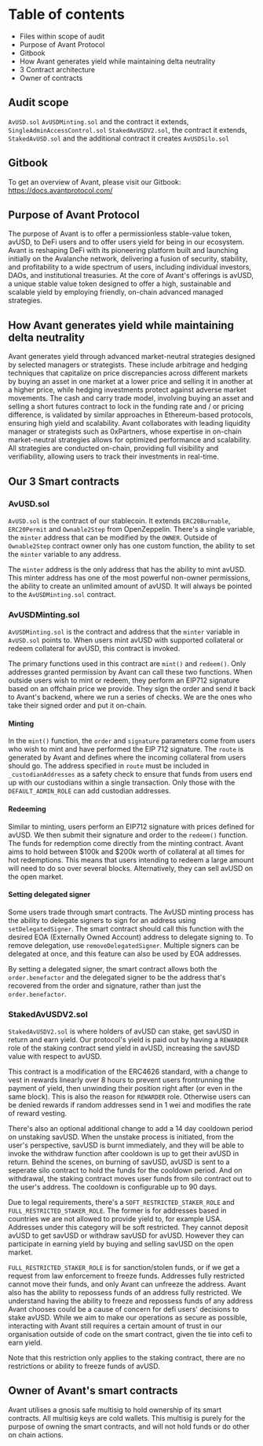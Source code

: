 # Table of contents


- Files within scope of audit
- Purpose of Avant Protocol
- Gitbook
- How Avant generates yield while maintaining delta neutrality
- 3 Contract architecture
- Owner of contracts


## Audit scope


`AvUSD.sol`
`AvUSDMinting.sol` and the contract it extends, `SingleAdminAccessControl.sol`
`StakedAvUSDV2.sol`, the contract it extends, `StakedAvUSD.sol` and the additional contract it creates `AvUSDSilo.sol`


## Gitbook


To get an overview of Avant, please visit our Gitbook: https://docs.avantprotocol.com/


## Purpose of Avant Protocol


The purpose of Avant is to offer a permissionless stable-value token, avUSD, to DeFi users and to offer users yield for being in our ecosystem. Avant is reshaping DeFi with its pioneering platform built and launching initially on the Avalanche network, delivering a fusion of security, stability, and profitability to a wide spectrum of users, including individual investors, DAOs, and institutional treasuries. At the core of Avant's offerings is avUSD, a unique stable value token designed to offer a high, sustainable and scalable yield by employing friendly, on-chain advanced managed strategies.


## How Avant generates yield while maintaining delta neutrality


Avant generates yield through advanced market-neutral strategies designed by selected managers or strategists. These include arbitrage and hedging techniques that capitalize on price discrepancies across different markets by buying an asset in one market at a lower price and selling it in another at a higher price, while hedging investments protect against adverse market movements. The cash and carry trade model, involving buying an asset and selling a short futures contract to lock in the funding rate and / or pricing difference, is validated by similar approaches in Ethereum-based protocols, ensuring high yield and scalability. Avant collaborates with leading liquidity manager or strategists such as 0xPartners, whose expertise in on-chain market-neutral strategies allows for optimized performance and scalability. All strategies are conducted on-chain, providing full visibility and verifiability, allowing users to track their investments in real-time.


## Our 3 Smart contracts


### AvUSD.sol


`AvUSD.sol` is the contract of our stablecoin. It extends `ERC20Burnable`, `ERC20Permit` and `Ownable2Step` from OpenZeppelin. There's a single variable, the `minter` address that can be modified by the `OWNER`. Outside of `Ownable2Step` contract owner only has one custom function, the ability to set the `minter` variable to any address.


The `minter` address is the only address that has the ability to mint avUSD. This minter address has one of the most powerful non-owner permissions, the ability to create an unlimited amount of avUSD. It will always be pointed to the `AvUSDMinting.sol` contract.


### AvUSDMinting.sol


`AvUSDMinting.sol` is the contract and address that the `minter` variable in `AvUSD.sol` points to. When users mint avUSD with supported collateral or redeem collateral for avUSD, this contract is invoked.


The primary functions used in this contract are `mint()` and `redeem()`. Only addresses granted permission by Avant can call these two functions. When outside users wish to mint or redeem, they perform an EIP712 signature based on an offchain price we provide. They sign the order and send it back to Avant's backend, where we run a series of checks. We are the ones who take their signed order and put it on-chain.


#### Minting


In the `mint()` function, the `order` and `signature` parameters come from users who wish to mint and have performed the EIP 712 signature. The `route` is generated by Avant and defines where the incoming collateral from users should go. The address specified in `route` must be included in `_custodianAddresses` as a safety check to ensure that funds from users end up with our custodians within a single transaction. Only those with the `DEFAULT_ADMIN_ROLE` can add custodian addresses.


#### Redeeming


Similar to minting, users perform an EIP712 signature with prices defined for avUSD. We then submit their signature and order to the `redeem()` function. The funds for redemption come directly from the minting contract. Avant aims to hold between $100k and $200k worth of collateral at all times for hot redemptions. This means that users intending to redeem a large amount will need to do so over several blocks. Alternatively, they can sell avUSD on the open market.


#### Setting delegated signer


Some users trade through smart contracts. The AvUSD minting process has the ability to delegate signers to sign for an address using `setDelegatedSigner`. The smart contract should call this function with the desired EOA (Externally Owned Account) address to delegate signing to. To remove delegation, use `removeDelegatedSigner`. Multiple signers can be delegated at once, and this feature can also be used by EOA addresses.


By setting a delegated signer, the smart contract allows both the `order.benefactor` and the delegated signer to be the address that's recovered from the order and signature, rather than just the `order.benefactor`.


### StakedAvUSDV2.sol


`StakedAvUSDV2.sol` is where holders of avUSD can stake, get savUSD in return and earn yield. Our protocol's yield is paid out by having a `REWARDER` role of the staking contract send yield in avUSD, increasing the savUSD value with respect to avUSD.


This contract is a modification of the ERC4626 standard, with a change to vest in rewards linearly over 8 hours to prevent users frontrunning the payment of yield, then unwinding their position right after (or even in the same block). This is also the reason for `REWARDER` role. Otherwise users can be denied rewards if random addresses send in 1 wei and modifies the rate of reward vesting.


There's also an optional additional change to add a 14 day cooldown period on unstaking savUSD. When the unstake process is initiated, from the user's perspective, savUSD is burnt immediately, and they will be able to invoke the withdraw function after cooldown is up to get their avUSD in return. Behind the scenes, on burning of savUSD, avUSD is sent to a seperate silo contract to hold the funds for the cooldown period. And on withdrawal, the staking contract moves user funds from silo contract out to the user's address. The cooldown is configurable up to 90 days.


Due to legal requirements, there's a `SOFT_RESTRICTED_STAKER_ROLE` and `FULL_RESTRICTED_STAKER_ROLE`. The former is for addresses based in countries we are not allowed to provide yield to, for example USA. Addresses under this category will be soft restricted. They cannot deposit avUSD to get savUSD or withdraw savUSD for avUSD. However they can participate in earning yield by buying and selling savUSD on the open market.


`FULL_RESTRICTED_STAKER_ROLE` is for sanction/stolen funds, or if we get a request from law enforcement to freeze funds. Addresses fully restricted cannot move their funds, and only Avant can unfreeze the address. Avant also has the ability to repossess funds of an address fully restricted. We understand having the ability to freeze and repossess funds of any address Avant chooses could be a cause of concern for defi users' decisions to stake avUSD. While we aim to make our operations as secure as possible, interacting with Avant still requires a certain amount of trust in our organisation outside of code on the smart contract, given the tie into cefi to earn yield.


Note that this restriction only applies to the staking contract, there are no restrictions or ability to freeze funds of avUSD.


## Owner of Avant's smart contracts


Avant utilises a gnosis safe multisig to hold ownership of its smart contracts. All multisig keys are cold wallets. This multisig is purely for the purpose of owning the smart contracts, and will not hold funds or do other on chain actions.


